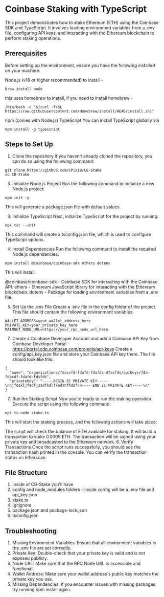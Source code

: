 # Coinbase Staking with TypeScript
This project demonstrates how to stake Ethereum (ETH) using the Coinbase SDK and TypeScript. It involves loading environment variables from a .env file, configuring API keys, and interacting with the Ethereum blockchain to perform staking operations.

## Prerequisites
Before setting up the environment, ensure you have the following installed on your machine:

Node.js (v16 or higher recommended) to install - 
```
brew install node
```
this uses homebrew to install, if you need to install homebrew - 
```
/bin/bash -c "$(curl -fsSL https://raw.githubusercontent.com/Homebrew/install/HEAD/install.sh)"
```
npm (comes with Node.js)
TypeScript You can install TypeScript globally via 
```
npm install -g typescript
```

## Steps to Set Up
1. Clone the repository
If you haven’t already cloned the repository, you can do so using the following command:
```
git clone https://github.com/CPix18/CB-Stake
cd CB-Stake
```

3. Initialize Node.js Project
Run the following command to initialize a new Node.js project:
```
npm init -y
```
This will generate a package.json file with default values.

3. Initialize TypeScript
Next, initialize TypeScript for the project by running:
```
npx tsc --init
```
This command will create a tsconfig.json file, which is used to configure TypeScript options.

4. Install Dependencies
Run the following command to install the required Node.js dependencies:
```
npm install @coinbase/coinbase-sdk ethers dotenv
```
This will install:

@coinbase/coinbase-sdk - Coinbase SDK for interacting with the Coinbase API.
ethers - Ethereum JavaScript library for interacting with the Ethereum blockchain.
dotenv - Package for loading environment variables from a .env file.

5. Set Up the .env File
Create a .env file in the config folder of the project. This file should contain the following environment variables:
```
WALLET_ADDRESS=your_wallet_address_here
PRIVATE_KEY=your_private_key_here
MAINNET_NODE_URL=https://your_rpc_node_url_here
```

7. Create a Coinbase Developer Account and add a Coinbase API Key from Coinbase Developer Portal - https://portal.cdp.coinbase.com/projects/api-keys 
Create a config/api_key.json file and store your Coinbase API key there. The file should look like this:
```
{
  "name": "organizations/fdassfd-fdafd-fdafds-dfasfds/apiKeys/fda-fdasdf-fdafd-fdsfds",
  "privateKey": "-----BEGIN EC PRIVATE KEY-----\nhjfdskljfadfjsadfkdlfkadshfhdsf\n-----END EC PRIVATE KEY-----\n"
}
```
7. Run the Staking Script
Now you’re ready to run the staking operation. Execute the script using the following command:
```
npx ts-node stake.ts
```
This will start the staking process, and the following actions will take place:

The script will check the balance of ETH available for staking.
It will build a transaction to stake 0.0005 ETH.
The transaction will be signed using your private key and broadcasted to the Ethereum network.
6. Verify Transactions
Once the script runs successfully, you should see the transaction hash printed in the console. You can verify the transaction status on Etherscan.

## File Structure

1. Inside of CB-Stake you'll have
2. config and node_modules folders - inside config will be a .env file and api_key.json
3. stake.ts
4. .gitignore 
5. package.json and package-lock.json
6. tsconfig.json

## Troubleshooting
1. Missing Environment Variables: Ensure that all environment variables in the .env file are set correctly.
2. Private Key: Double-check that your private key is valid and is not exposed publicly.
3. Node URL: Make sure that the RPC Node URL is accessible and functional.
4. Wallet Address: Make sure your wallet address's public key matches the private key you use.
5. Missing Dependencies: If you encounter issues with missing packages, try running npm install again.


